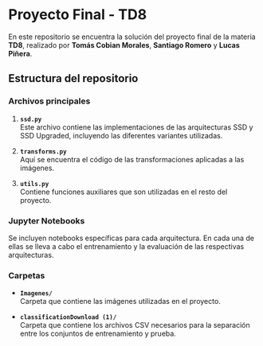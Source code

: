 # Proyecto Final - TD8

En este repositorio se encuentra la solución del proyecto final de la materia **TD8**, realizado por **Tomás Cobian Morales**, **Santiago Romero** y **Lucas Piñera**.

## Estructura del repositorio

### Archivos principales

1. **`ssd.py`**  
   Este archivo contiene las implementaciones de las arquitecturas SSD y SSD Upgraded, incluyendo las diferentes variantes utilizadas.

2. **`transforms.py`**  
   Aquí se encuentra el código de las transformaciones aplicadas a las imágenes.

3. **`utils.py`**  
   Contiene funciones auxiliares que son utilizadas en el resto del proyecto.

### Jupyter Notebooks

Se incluyen notebooks específicas para cada arquitectura. En cada una de ellas se lleva a cabo el entrenamiento y la evaluación de las respectivas arquitecturas.

### Carpetas

- **`Imagenes/`**  
  Carpeta que contiene las imágenes utilizadas en el proyecto.

- **`classificationDownload (1)/`**  
  Carpeta que contiene los archivos CSV necesarios para la separación entre los conjuntos de entrenamiento y prueba.

